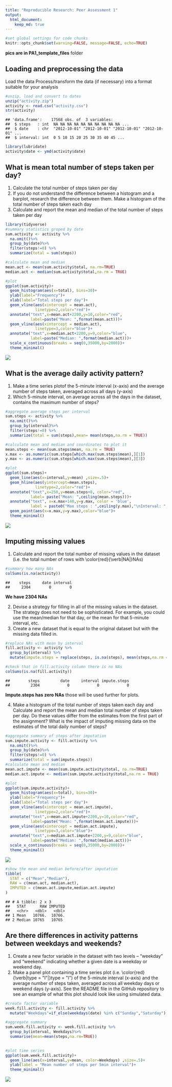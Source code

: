 ```yaml
---
title: "Reproducible Research: Peer Assessment 1"
output: 
  html_document:
    keep_md: true
---
```


```r
#set global settings for code chunks
knitr::opts_chunk$set(warning=FALSE, message=FALSE, echo=TRUE)
```
**pics are in PA1_template_files** folder

## Loading and preprocessing the data
Load the data 
Process/transform the data (if necessary) into a format suitable for your analysis

```r
#unzip, load and convert to dates
unzip("activity.zip")
activity <- read.csv("activity.csv")
str(activity)
```

```
## 'data.frame':	17568 obs. of  3 variables:
##  $ steps   : int  NA NA NA NA NA NA NA NA NA NA ...
##  $ date    : chr  "2012-10-01" "2012-10-01" "2012-10-01" "2012-10-01" ...
##  $ interval: int  0 5 10 15 20 25 30 35 40 45 ...
```

```r
library(lubridate)
activity$date <- ymd(activity$date)
```


## What is mean total number of steps taken per day? 

1. Calculate the total number of steps taken per day
2. If you do not understand the difference between a histogram and a barplot, research the difference between them. Make a histogram of the total number of steps taken each day
3. Calculate and report the mean and median of the total number of steps taken per day

```r
library(tidyverse)
#summary statistics groped by date
sum.activity <- activity %>%
  na.omit()%>%
  group_by(date)%>%
  filter(steps!=0) %>%
  summarize(total = sum(steps))

#calculate mean and median
mean.act <- mean(sum.activity$total, na.rm=TRUE)
median.act <- median(sum.activity$total,na.rm = TRUE)

#plot
ggplot(sum.activity)+
  geom_histogram(aes(x=total), bins=30)+
  ylab(label="Frequency")+
  xlab(label="Total steps per day")+
  geom_vline(aes(xintercept = mean.act),
             linetype=2,color="red")+
  annotate("text",x=mean.act+2200,y=10,color="red",
           label=paste("Mean: ",format(mean.act)))+
  geom_vline(aes(xintercept = median.act),
             linetype=3,color="blue")+
  annotate("text",x=median.act+2200,y=9,color="blue",
           label=paste("Median: ",format(median.act)))+
  scale_x_continuous(breaks = seq(0,35000,by=2000))+
  theme_minimal()
```

![](PA1_template_files/figure-html/total_steps-1.png)<!-- -->



## What is the average daily activity pattern? 

1. Make a time series plotof the 5-minute interval (x-axis) and the average number of steps taken, averaged across all days (y-axis)
2. Which 5-minute interval, on average across all the days in the dataset, contains the maximum number of steps?

```r
#aggregate average steps per interval
sum.steps <- activity %>%
  na.omit()%>%
  group_by(interval)%>%
  filter(steps!=0) %>%
  summarize(total = sum(steps),mean= mean(steps,na.rm = TRUE))

#calculate mean and median and coordinates to plot it
mean.steps <- mean(sum.steps$mean, na.rm = TRUE)
x.max <- as.numeric(sum.steps[which.max(sum.steps$mean),][1])
y.max <- as.numeric(sum.steps[which.max(sum.steps$mean),][3])

#plot
ggplot(sum.steps)+
  geom_line(aes(x=interval,y=mean) ,size=.5)+
  geom_hline(aes(yintercept=mean.steps),
             linetype=2,color="red")+
  annotate("text",x=250,y=mean.steps+8, color="red",
           label= paste("Mean: ",ceiling(mean.steps)))+
  annotate("text", x=x.max+140,y=y.max, color = 'blue',
           label = paste0("Max steps : ",ceiling(y.max),"\nInterval: ",ceiling(x.max)))+
  geom_point(aes(x=x.max,y=y.max),color="blue")+
  theme_minimal()
```

![](PA1_template_files/figure-html/average_per_interval-1.png)<!-- -->

## Imputing missing values

1. Calculate and report the total number of missing values in the dataset (i.e. the total number of rows with \color{red}{\verb|NA|}NAs)

```r
#summary how many NAs
colSums(is.na(activity))
```

```
##    steps     date interval 
##     2304        0        0
```
**We have 2304 NAs**

2. Devise a strategy for filling in all of the missing values in the dataset. The strategy does not need to be sophisticated. For example, you could use the mean/median for that day, or the mean for that 5-minute interval, etc.
3. Create a new dataset that is equal to the original dataset but with the missing data filled in.

```r
#replace NAs with mean by interval
fill.activity <- activity %>%
  group_by(interval) %>%
  mutate(impute.steps = replace(steps, is.na(steps), mean(steps,na.rm = TRUE)))

#check that in fill.activity column there is no NAs
colSums(is.na(fill.activity))
```

```
##        steps         date     interval impute.steps 
##         2304            0            0            0
```
**Impute.steps has zero NAs** those will be used further for plots.


4. Make a histogram of the total number of steps taken each day and Calculate and report the mean and median total number of steps taken per day. Do these values differ from the estimates from the first part of the assignment? What is the impact of imputing missing data on the estimates of the total daily number of steps?

```r
#aggregate summary of steps after imputation
sum.impute.activity <- fill.activity %>%
  na.omit()%>%
  group_by(date)%>%
  filter(steps!=0) %>%
  summarize(total = sum(impute.steps))
#calculate mean and median
mean.act.impute <- mean(sum.impute.activity$total, na.rm=TRUE)
median.act.impute <- median(sum.impute.activity$total,na.rm = TRUE)

#plot
ggplot(sum.impute.activity)+
  geom_histogram(aes(x=total), bins=30)+
  ylab(label="Frequency")+
  xlab(label="Total steps per day")+
  geom_vline(aes(xintercept = mean.act.impute),
             linetype=2,color="red")+
  annotate("text",x=mean.act.impute+2200,y=10,color="red",
           label=paste("Mean: ",format(mean.act.impute)))+
  geom_vline(aes(xintercept = median.act.impute),
             linetype=3,color="blue")+
  annotate("text",x=median.act.impute+2200,y=9,color="blue",
           label=paste("Median: ",format(median.act)))+
  scale_x_continuous(breaks = seq(0,35000,by=2000))+
  theme_minimal()
```

![](PA1_template_files/figure-html/unnamed-chunk-1-1.png)<!-- -->


```r
#show the mean and median before/after imputation
tibble(
  STAT = c("Mean","Median"),
  RAW = c(mean.act, median.act),
  IMPUTED = c(mean.act.impute,median.act.impute)
)
```

```
## # A tibble: 2 x 3
##   STAT      RAW IMPUTED
##   <chr>   <dbl>   <dbl>
## 1 Mean   10766.  10766.
## 2 Median 10765   10765
```

## Are there differences in activity patterns between weekdays and weekends? 

1. Create a new factor variable in the dataset with two levels – “weekday” and “weekend” indicating whether a given date is a weekday or weekend day.
2. Make a panel plot containing a time series plot (i.e. \color{red}{\verb|type = "l"|}type = "l") of the 5-minute interval (x-axis) and the average number of steps taken, averaged across all weekday days or weekend days (y-axis). See the README file in the GitHub repository to see an example of what this plot should look like using simulated data. 

```r
#create factor variable
week.fill.activity <- fill.activity %>%
  mutate("Weekdays"=if_else(weekdays(date) %in% c("Sunday","Saturday"),"Weekend","Working"))

#aggregate summary
sum.week.fill.activity <- week.fill.activity %>%
  group_by(interval, Weekdays)%>%
  summarise(mean=mean(steps,na.rm=TRUE))
  

#plot time series
ggplot(sum.week.fill.activity)+
  geom_line(aes(x=interval,y=mean, color=Weekdays) ,size=.5)+
  ylab(label = "Mean number of steps per 5min interval")+
  theme_minimal()
```

![](PA1_template_files/figure-html/weekend-1.png)<!-- -->
